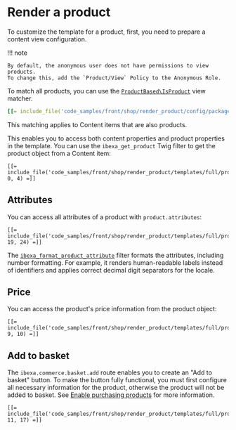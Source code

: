 # Render a product

To customize the template for a product, first, you need to prepare a content view configuration.

!!! note

    By default, the anonymous user does not have permissions to view products.
    To change this, add the `Product/View` Policy to the Anonymous Role.

To match all products, you can use the [`ProductBased\IsProduct`](../templates/view_matcher_reference.md#productbasedisproduct) view matcher.

``` yaml
[[= include_file('code_samples/front/shop/render_product/config/packages/views.yaml') =]]
```

This matching applies to Content items that are also products.

This enables you to access both content properties and product properties in the template.
You can use the `ibexa_get_product` Twig filter to get the product object from a Content item:

``` html+twig
[[= include_file('code_samples/front/shop/render_product/templates/full/product.html.twig', 0, 4) =]]
```

## Attributes

You can access all attributes of a product with `product.attributes`:

``` html+twig
[[= include_file('code_samples/front/shop/render_product/templates/full/product.html.twig', 19, 24) =]]
```

The [`ibexa_format_product_attribute`](../twig_function_reference/product_twig_functions.md#ibexaformatproductattribute) filter formats the attributes, including number formatting.
For example, it renders human-readable labels instead of identifiers and applies correct decimal digit separators for the locale.

## Price

You can access the product's price information from the product object:

``` html+twig
[[= include_file('code_samples/front/shop/render_product/templates/full/product.html.twig', 9, 10) =]]
```

## Add to basket

The `ibexa.commerce.basket.add` route enables you to create an "Add to basket" button.
To make the button fully functional, you must first configure all necessary information for the product, otherwise the product will not be added to basket.
See [Enable purchasing products](../../catalog/enable_purchasing_products.md) for more information.

``` html+twig
[[= include_file('code_samples/front/shop/render_product/templates/full/product.html.twig', 11, 17) =]]
```
